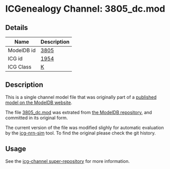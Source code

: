 # ICGenealogy Channel: 3805\_dc.mod

## Details

Name | Description
---- | -----------
ModelDB id | [3805](http://senselab.med.yale.edu/ModelDB/ShowModel.cshtml?model=3805)
ICG id | [1954](http://icg.neurotheory.ox.ac.uk/channels/1/1954)
ICG Class | [K](http://icg.neurotheory.ox.ac.uk/channels/1)

## Description

This is a single channel model file that was originally part of a [published model on the ModelDB website](http://senselab.med.yale.edu/mModelDB/ShowModel.cshtml?model=3805).


The file [3805\_dc.mod](3805_dc.mod) was extrated from [the ModelDB repository](http://senselab.med.yale.edu/ModelDB/ShowModel.cshtml?model=3805), and committed in its original form.

The current version of the file was modified slighly for automatic evaluation by the [icg-nrn-sim](https://github.com/icgenealogy/icg-nrn-sim) tool. To find the original please check the git history.


## Usage

See the [icg-channel super-repository](https://github.com/icgenealogy/icg-channels) for more information.